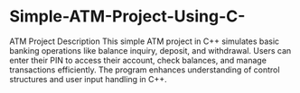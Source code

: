 # Simple-ATM-Project-Using-C-
ATM Project Description This simple ATM project in C++ simulates basic banking operations like balance inquiry, deposit, and withdrawal. Users can enter their PIN to access their account, check balances, and manage transactions efficiently. The program enhances understanding of control structures and user input handling in C++.
